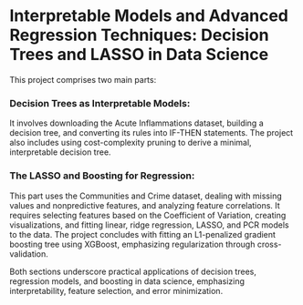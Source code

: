 # Interpretable Models and Advanced Regression Techniques: Decision Trees and LASSO in Data Science
This project comprises two main parts:

### Decision Trees as Interpretable Models: 
It involves downloading the Acute Inflammations dataset, building a decision tree, and converting its rules into IF-THEN statements. The project also includes using cost-complexity pruning to derive a minimal, interpretable decision tree.

### The LASSO and Boosting for Regression: 
This part uses the Communities and Crime dataset, dealing with missing values and nonpredictive features, and analyzing feature correlations. It requires selecting features based on the Coefficient of Variation, creating visualizations, and fitting linear, ridge regression, LASSO, and PCR models to the data. The project concludes with fitting an L1-penalized gradient boosting tree using XGBoost, emphasizing regularization through cross-validation.

Both sections underscore practical applications of decision trees, regression models, and boosting in data science, emphasizing interpretability, feature selection, and error minimization.
